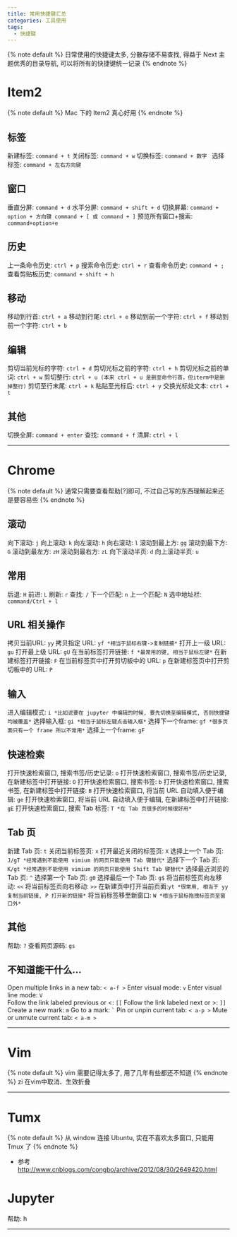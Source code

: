 ```yaml
---
title: 常用快捷键汇总
categories: 工具使用
tags:
  - 快捷键
---
```


{% note default %}
日常使用的快捷键太多, 分散存储不易查找, 得益于 Next 主题优秀的目录导航, 可以将所有的快捷键统一记录
{% endnote %}

<!--more-->

# Item2
{% note default %}
Mac 下的 Item2 真心好用
{% endnote %}
## 标签
新建标签:           ``command + t``
关闭标签:           ``command + w``
切换标签:           ``command + 数字 ``
选择标签:           ``command + 左右方向键 ``

## 窗口
垂直分屏:           ``command + d``
水平分屏:           ``command + shift + d``
切换屏幕:           ``command + option + 方向键 command + [ 或 command + ]``
预览所有窗口+搜索:  ``command+option+e``

## 历史
上一条命令历史:     ``ctrl + p``
搜索命令历史:       ``ctrl + r``
查看命令历史:       ``command + ;``
查看剪贴板历史:     ``command + shift + h``

## 移动
移动到行首:         ``ctrl + a``
移动到行尾:         ``ctrl + e``
移动到前一个字符:   ``ctrl + f``
移动到前一个字符:   ``ctrl + b``

## 编辑
剪切当前光标的字符: ``ctrl + d``
剪切光标之前的字符: ``ctrl + h``
剪切光标之前的单词: ``ctrl + w``
剪切整行:           ``ctrl + u (本来 ctrl + u 是删至命令行首，但iterm中是删掉整行)``
剪切至行末尾:       ``ctrl + k``
粘贴至光标后:       ``ctrl + y``
交换光标处文本:     ``ctrl + t``

## 其他
切换全屏:           ``command + enter``
查找:               ``command + f``
清屏:               ``ctrl + l``

---

# Chrome
{% note default %}
通常只需要查看帮助[?]即可, 不过自己写的东西理解起来还是要容易些
{% endnote %}
## 滚动
向下滚动:     ``j``
向上滚动:     ``k``
向左滚动:     ``h``
向右滚动:     ``l``
滚动到最上方: ``gg``
滚动到最下方: ``G``
滚动到最左方: ``zH``
滚动到最右方: ``zL``
向下滚动半页: ``d``
向上滚动半页: ``u``

## 常用
后退:       ``H``
前进:       ``L``
刷新:       ``r``
查找:       ``/``
下一个匹配: ``n``
上一个匹配: ``N``
选中地址栏: ``command/Ctrl + l``

## URL 相关操作
拷贝当前URL:                      ``yy``
拷贝指定 URL:                     ``yf *相当于鼠标右键->复制链接*``
打开上一级 URL:                   ``gu``
打开最上级 URL:                   ``gU``
在当前标签打开链接:               ``f *最常用的键, 相当于鼠标左键*``
在新建标签打开链接:               ``F``
在当前标签页中打开剪切板中的 URL: ``p``
在新建标签页中打开剪切板中的 URL: ``P``

## 输入
进入编辑模式:    ``i *比如说要在 jupyter 中编辑的时候, 要先切换至编辑模式, 否则快捷键均被覆盖*``
选择输入框:      ``gi *相当于鼠标左键点击输入框*``
选择下一个frame: ``gf *很多页面只有一个 frame 所以不常用*``
选择上一个frame: ``gF``

## 快速检索
打开快速检索窗口, 搜索书签/历史记录:                                 ``o``
打开快速检索窗口, 搜索书签/历史记录, 在新建标签中打开链接:           ``O``
打开快速检索窗口, 搜索书签:                                          ``b``
打开快速检索窗口, 搜索书签, 在新建标签中打开链接:                    ``B``
打开快速检索窗口, 将当前 URL 自动填入便于编辑:                       ``ge``
打开快速检索窗口, 将当前 URL 自动填入便于编辑, 在新建标签中打开链接: ``gE``
打开快速检索窗口, 搜索 Tab 标签:                                     ``T *在 Tab 页很多的时候很好用*``

## Tab 页
新建 Tab 页:           ``t``
关闭当前标签页:        ``x``
打开最近关闭的标签页:  ``X``
选择上一个 Tab 页:     ``J/gT *经常遇到不能使用 vimium 的网页只能使用 Tab 键替代*``
选择下一个 Tab 页:     ``K/gt *经常遇到不能使用 vimium 的网页只能使用 Shift Tab 键替代*``
选择最近浏览的 Tab 页: ``^``
选择第一个 Tab 页:     ``g0``
选择最后一个 Tab 页:   ``g$``
将当前标签页向左移动:  ``<<``
将当前标签页向右移动:  ``>>``
在新建页中打开当前页面:``yt *很常用, 相当于 yy 复制当前链接, P 打开新的链接*``
将当前标签移至新窗口:   ``W *相当于鼠标拖拽标签页至窗口外*``

## 其他
帮助: ``?``
查看网页源码: ``gs``

## 不知道能干什么...
Open multiple links in a new tab: ``< a-f >``
Enter visual mode: ``v``
Enter visual line mode: ``V``	
Follow the link labeled previous or <: ``[[``
Follow the link labeled next or >: ``]]``
Create a new mark: ``m``
Go to a mark: `` ` ``
Pin or unpin current tab: ``< a-p >``
Mute or unmute current tab: ``< a-m >``		

---

# Vim
{% note default %}
vim 需要记得太多了, 用了几年有些都还不知道
{% endnote %}
zi 在vim中取消、生效折叠

---

# Tumx
{% note default %}
从 window 连接 Ubuntu, 实在不喜欢太多窗口, 只能用 Tmux 了
{% endnote %}
* 参考
<http://www.cnblogs.com/congbo/archive/2012/08/30/2649420.html>

# Jupyter
帮助: h

---

